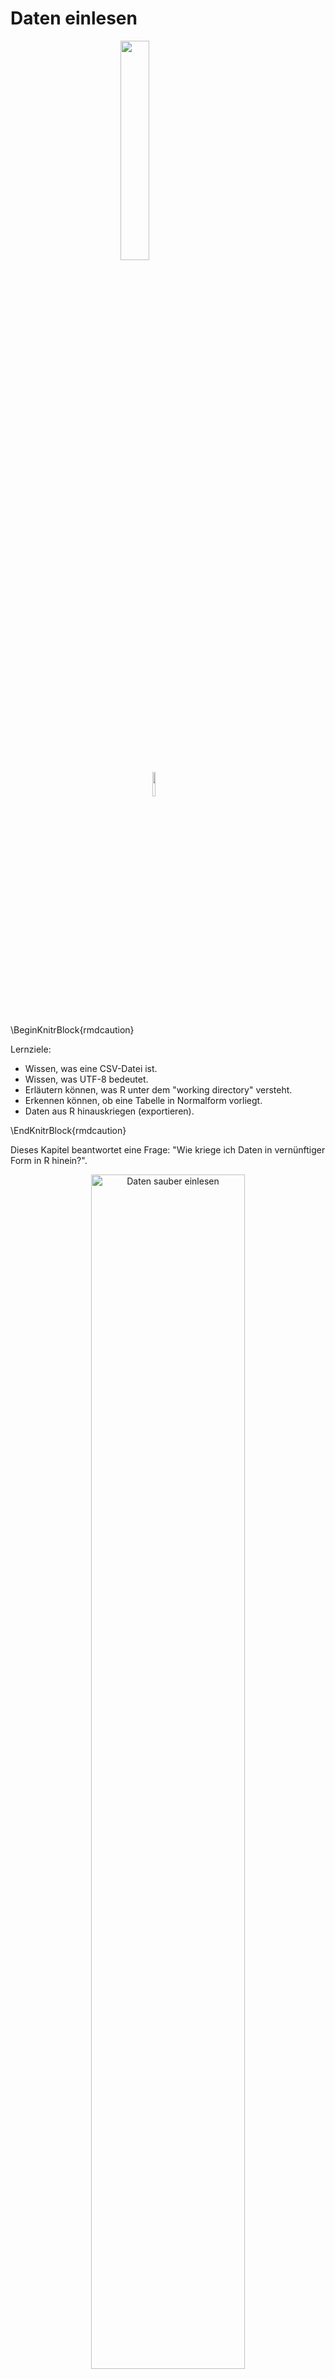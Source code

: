 



# Daten einlesen


<img src="images/FOM.jpg" width="30%" style="display: block; margin: auto;" />

<img src="images/licence.png" width="10%" style="display: block; margin: auto;" />

\BeginKnitrBlock{rmdcaution}<div class="rmdcaution">Lernziele:

- Wissen, was eine CSV-Datei ist.
- Wissen, was UTF-8 bedeutet.
- Erläutern können, was R unter dem "working directory" versteht.
- Erkennen können, ob eine Tabelle in Normalform vorliegt.
- Daten aus R hinauskriegen (exportieren).

</div>\EndKnitrBlock{rmdcaution}

Dieses Kapitel beantwortet eine Frage: "Wie kriege ich Daten in vernünftiger Form in R hinein?".

<div class="figure" style="text-align: center">
<img src="images/tidy/Einlesen.png" alt="Daten sauber einlesen" width="70%" />
<p class="caption">(\#fig:step-Einlesen)Daten sauber einlesen</p>
</div>


## Daten in R importieren
In R kann man ohne Weiteres verschiedene, gebräuchliche (Excel oder CSV) oder weniger
gebräuchliche (Feather^[<https://cran.r-project.org/web/packages/feather/index.html>]) Datenformate einlesen. In RStudio lässt sich dies
z.B. durch einen schnellen Klick auf `Import Dataset` im Reiter `Environment`
erledigen^[Um CSV-Dateien zu laden wird durch den Klick im Hintergrund das Paket `readr` verwendet [@readr];
die entsprechende Syntax wird in der Konsole ausgegeben, so dass man sie sich
anschauen und weiterverwenden kann].


### Excel-Dateien importieren

Am einfachsten ist es, eine Excel-Datei (.xls oder .xlsx) über die RStudio-Oberfläche zu importieren; das ist mit ein paar Klicks geschehen^[im Hintergrund wird das Paket `readxl` verwendet]:

<div class="figure" style="text-align: center">
<img src="images/tidy/import_RStudio.png" alt="Daten einlesen (importieren) mit RStudio" width="50%" />
<p class="caption">(\#fig:data-import-RStudio)Daten einlesen (importieren) mit RStudio</p>
</div>



Es ist für bestimmte Zwecke sinnvoll, nicht zu klicken, sondern die Syntax einzutippen. Zum Beispiel: Wenn Sie die komplette Analyse als Syntax in einer Datei haben (eine sog. "Skriptdatei"), dann brauchen Sie (in RStudio) nur alles auszuwählen und auf `Run` zu klicken, und die komplette Analyse läuft durch! Die Erfahrung zeigt, dass das ein praktisches Vorgehen ist.


\BeginKnitrBlock{rmdcaution}<div class="rmdcaution">
Daten (CSV, Excel,...)  können Sie *nicht* öffnen über `File > Open File ...`. Dieser Weg ist Skript-Dateien vorbehalten. 
</div>\EndKnitrBlock{rmdcaution}


### CSV-Dateien importieren

Die gebräuchlichste Form von Daten für statistische Analysen ist wahrscheinlich das CSV-Format. Das ist ein einfaches Format, basierend auf einer Textdatei. Schauen Sie sich mal diesen Auszug aus einer CSV-Datei an.

```
"ID","time","sex","height","shoe_size"
"1","04.10.2016 17:58:51",NA,160.1,40
"2","04.10.2016 17:58:59","woman",171.2,39
"3","04.10.2016 18:00:15","woman",174.2,39
"4","04.10.2016 18:01:17","woman",176.4,40
"5","04.10.2016 18:01:22","man",195.2,46
```

Erkennen Sie das Muster? Die erste Zeile gibt die "Spaltenköpfe" wieder, also die Namen der Variablen. Hier sind es 5 Spalten; die vierte heißt "shoe_size". Die Spalten sind offenbar durch Komma `,` voneinander getrennt. Dezimalstellen sind in amerikanischer Manier mit einem Punkt `.` dargestellt. Die Daten sind "rechteckig"; alle Spalten haben gleich viele Zeilen und umgekehrt alle Spalten gleich viele Zeilen. Man kann sich diese Tabelle gut als Excel-Tabelle mit Zellen vorstellen, in denen z.B. "ID" (Zelle oben links) oder "46" (Zelle unten rechts) steht.

An einer Stelle steht `NA`. Das ist Errisch für "fehlender Wert". Häufig wird die Zelle auch leer gelassen, um auszudrücken, dass ein Wert hier fehlt (hört sich nicht ganz doof an). Aber man findet alle möglichen Ideen, um fehlende Werte darzustellen. Ich rate von allen anderen ab; führt nur zu Verwirrung.

Lesen wir diese Daten jetzt ein:



```r
daten <- read.csv("data/wo_men.csv")
```

#### Vorsicht bei nicht-amerikanisch kodierten Textdateien

Der Befehl `read.csv` liest also eine CSV-Datei, was uns jetzt nicht übermäßig überrascht. Aber Achtung: Wenn Sie aus einem Excel mit *deutscher* Einstellung eine CSV-Datei exportieren, wird diese CSV-Datei als Spaltentrennung `;` (Strichpunkt) und als Dezimaltrennzeichen `,` verwenden. Da der Befehl `read.csv` laut  amerikanischen Standard mit Komma als Spaltentrennung und Punkt als Dezimaltrennzeichen arbeitet, müssen wir die deutschen Sonderlocken explizit angeben, z.B. so:


```r
# nicht ausführen:
daten_deutsch <- read.csv("daten_deutsch.csv", sep = ";", dec = ".")
```

Dabei steht `sep` (separator) für das Trennzeichen zwischen den Spalten und `dec` für das Dezimaltrennzeichen. R bietet eine Kurzfassung für `read.csv` mit diesen Parametern: `read.csv2("daten_deutsch.csv")`.

Man kommt hier auch mit "Klicken statt Tippen" zum Ziel; in der Maske von "Import Dataset" (für CSV-Dateien) gibt es den Auswahlpunkt "Delimiter" (Trennzeichen). Dort kann man das Komma durch einen Strichkpunkt (oder was auch immer) ersetzen. Es hilft, im Zweifel, die Textdatei vorab mit einem Texteditor zu öffnen.

<div class="figure" style="text-align: center">
<img src="images/tidy/delimiter.png" alt="Trennzeichen einer CSV-Datei in RStudio einstellen" width="70%" />
<p class="caption">(\#fig:rstudio-delimiter)Trennzeichen einer CSV-Datei in RStudio einstellen</p>
</div>



#### Vertiefung: Einlesen mit Prüfung


```
#>   X                time   sex height shoe_size
#> 1 1 04.10.2016 17:58:51 woman    160        40
#> 2 2 04.10.2016 17:58:59 woman    171        39
#> 3 3 04.10.2016 18:00:15 woman    174        39
#> 4 4 04.10.2016 18:01:17 woman    176        40
#> 5 5 04.10.2016 18:01:22   man    195        46
#> 6 6 04.10.2016 18:01:53 woman    157        37
```

Wir haben zuerst geprüft, ob die Datei (`wo_men.csv`) im entsprechenden Ordner existiert oder nicht (das `!`-Zeichen heißt auf Errisch "nicht"). Falls die Datei nicht im Ordner existiert, laden wir sie mit `read.csv` herunter und direkt ins R hinein. Andernfalls (`else`) lesen wir sie direkt ins R hinein.



### Das Arbeitsverzeichnis

\BeginKnitrBlock{rmdcaution}<div class="rmdcaution">
Übrigens: Wenn Sie keinen Pfad angeben, so geht R davon aus, dass die Daten im aktuellen Verzeichnis (dem *working directory*) liegen. 
</div>\EndKnitrBlock{rmdcaution}

Das aktuelle Verzeichnis (Arbeitsverzeichnis; "working directory") kann man mit `getwd()` erfragen und mit `setwd()` einstellen. Komfortabler ist es aber, das aktuelle Verzeichnis per Menü zu ändern. In RStudio: `Session > Set Working Directory > Choose Directory ...` (oder per Shortcut, der dort angezeigt wird).

Es ist praktisch, das Arbeitsverzeichnis festzulegen, denn dann kann man z.B. eine Datendatei einlesen, ohne den Pfad eingeben zu müssen:


```r
# nicht ausführen:
daten_deutsch <- read.csv("daten_deutsch.csv", sep = ";", dec = ".")
```

R geht dann davon aus, dass sich die Datei `daten_deutsch.csv` im Arbeitsverzeichnis befindet.

## Normalform einer Tabelle
Tabellen in R werden als `data frames` ("Dataframe" auf Denglisch; moderner: als `tibble`, Tibble kurz für "Table-df") bezeichnet. Tabellen sollten in "Normalform" vorliegen ("tidy"), bevor wir weitere Analysen starten. Unter Normalform verstehen sich folgende Punkte:

- Es handelt sich um einen Dataframe, also um eine Tabelle mit Spalten mit Namen und gleicher Länge; eine Datentabelle in rechteckiger Form und die Spalten haben einen Namen.
- In jeder Zeile steht eine Beobachtung, in jeder Spalte eine Variable.
- Fehlende Werte sollten sich in *leeren* Zellen niederschlagen.
- Daten sollten nicht mit Farbmarkierungen o.ä. kodiert werden.
- Es gibt keine Leerzeilen und keine Leerspalten.
- In jeder Zelle steht ein Wert.
- Am besten verwendet man keine Sonderzeichen verwenden und keine Leerzeichen in Variablennamen und -werten, sondern nur Ziffern und Buchstaben und Unterstriche.
- Variablennamen dürfen nicht mit einer Zahl beginnen.

Abbildung \@ref(fig:tidy1) visualisiert die Bestimmungsstücke eines Dataframes [@r4ds]: 

<div class="figure" style="text-align: center">
<img src="images/tidy/tidy-1.png" alt="Schematische Darstellung eines Dataframes in Normalform" width="70%" />
<p class="caption">(\#fig:tidy1)Schematische Darstellung eines Dataframes in Normalform</p>
</div>



Der Punkt "Jede Zeile eine Beobachtung, jede Spalte eine Variable" verdient besondere Beachtung. Betrachten Sie dieses Beispiel:

<div class="figure" style="text-align: center">
<img src="images/tidy/breit_lang.pdf" alt="Dieselben Daten - einmal breit, einmal lang" width="70%" />
<p class="caption">(\#fig:lang-breit)Dieselben Daten - einmal breit, einmal lang</p>
</div>


In der rechten Tabelle sind die Variablen `Quartal` und `Umsatz` klar getrennt; jede hat ihre eigene Spalte. In der linken Tabelle hingegen sind die beiden Variablen vermischt. Sie haben nicht mehr ihre eigene Spalte, sondern sind über vier Spalten verteilt. Die rechte Tabelle ist ein Beispiel für eine Tabelle in Normalform, die linke nicht.


<div class="figure" style="text-align: center">
<img src="images/tidy/Normalform.pdf" alt="Illustration eines Datensatzes in Normalform" width="70%" />
<p class="caption">(\#fig:fig-Normalform)Illustration eines Datensatzes in Normalform</p>
</div>

## Vertiefung

### Tabelle in Normalform bringen

Eine der ersten Aktionen einer Datenanalyse sollte also die "Normalisierung" Ihrer Tabelle sein. In R bietet sich dazu das Paket `tidyr` an, mit dem die Tabelle von Breit- auf Langformat (und wieder zurück) geschoben werden kann.

Ein Beispiel dazu:


```r
meindf <- read.csv("http://stanford.edu/~ejdemyr/r-tutorials/data/unicef-u5mr.csv")

df_lang <- gather(meindf, year, u5mr, U5MR.1950:U5MR.2015)

df_lang <- separate(df_lang, year, into = c("U5MR", "year"), sep = ".")
```

- Die erste Zeile liest die Daten aus einer CSV-Datei ein; praktischerweise direkt von einer Webseite.   
- Die zweite Zeile `gather` formt die Daten *von breit nach lang* um. Die neuen Spalten, nach der Umformung heißen dann `year` und `u5mr` (Sterblichkeit bei Kindern unter fünf Jahren). In die Umformung werden die Spalten `U5MR 1950` bis `U5MR 2015` einbezogen.
- Die dritte Zeile `separate` *entzerrt* die Werte der Spalte `year`; hier stehen die ehemaligen Spaltenköpfe. Man nennt sie auch `key` Spalte daher. Steht in einer Zelle von `year` bspw. `U5MR 1950`, so wird `U5MR` in eine Spalte mit Namen `U5MR` und `1950` in eine Spalte mit Namen `year` geschrieben.


### Textkodierung

Öffnet man eine Textdatei mit einem Texteditor seiner Wahl, so sieht man... Text und sonst nichts, also keine Formatierung etc. Eine Textdatei besteht aus Text und sonst nichts (daher der Name...). Auch eine R-Skript-Datei (`Coole_Syntax.R`) ist eine Textdatei.
Technisch gesprochen werden nur die Textzeichen gespeichert, sonst nichts; im Gegensatz dazu speichert eine Word-Datei noch mehr, z.B. Formatierung. Ein bestimmtes Zeichen wie "A" bekommt einen bestimmten Code wie "41". Mit etwas Glück weiß der Computer jetzt, dass er das Zeichen "41" auf den Bildschirm ausgeben soll. Es stellt sich jetzt die Frage, welche Code-Tabelle der Computer nutzt? Welchem Code wird "A" (bzw. ein beliebiges Zeichen) zugeordnet? Mehrere solcher Kodierungstafeln existieren. Die gebräuchlichste im Internet heißt *UTF-8*^[https://de.wikipedia.org/wiki/UTF-8]. Leider benutzen unterschiedliche Betriebssysteme unterschiedliche Kodierungstafeln, was zu Verwirrung führt. Ich empfehle, ihre Textdateien als UTF-8 zu kodieren. RStudio fragt sie, wie eine Textdatei kodiert werden soll. Sie können auch unter `File > Save with Encoding...` die Kodierung einer Textdatei festlegen.

>    Speichern Sie R-Textdateien wie Skripte stets mit UTF-8-Kodierung ab.


### Daten exportieren

Wie bekommt man seine Daten wieder aus R raus ("ich will zu Excel zurück!")?

Eine Möglichkeit bietet die Funktion `write.csv`; sie schreibt eine CSV-Datei:

```
write.csv(name_der_tabelle, "Dateiname.csv")
```

Mit `help(write.csv)` bekommt man mehr Hinweise dazu. Beachten Sie, dass immer in das aktuelle Arbeitsverzeichnis geschrieben wird.



## Befehlsübersicht

Paket::Funktion      Beschreibung
-----------------    -------------
read.csv             Liest eine CSV-Datei ein.
write.csv            Schreibt einen Dateframe in eine CSV-Datei.
readr::gather        Macht aus einem "breiten" Dataframe einen "langen".
readr::separate      "Zieht" Spalten auseinander.  




## Aufgaben^[F, R, F, R, R, R, F, F]

\BeginKnitrBlock{rmdexercises}<div class="rmdexercises">Richtig oder Falsch!?

1. In CSV-Dateien dürfen Spalten *nie* durch Komma getrennt sein.
2. RStudio bietet die Möglichkeit, CSV-Dateien per Klick zu importieren.
2. RStudio bietet *nicht* die Möglichkeit, CSV-Dateien per Klick zu importieren.
2. "Deutsche" CSV-Dateien verwenden als Spalten-Trennzeichen einen Strichpunkt.
2. In einer Tabelle in Normalform stehen in jeder Zeile eine Beobachtung.
2. In einer Tabelle in Normalform stehen in jeder Spalte eine Variable.
2. R stellt fehlende Werte mit einem Fragezeichen `?` dar.
2. Um Excel-Dateien zu importieren, kann man den Befehl `read.csv` verwenden.

</div>\EndKnitrBlock{rmdexercises}




## Verweise

- *R for Data Science* bietet umfangreiche Unterstützung zu diesem Thema [@r4ds].


